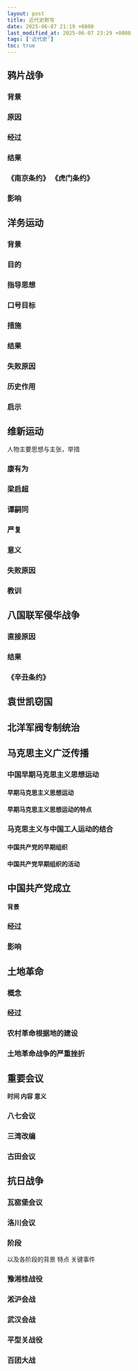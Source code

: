 ```yaml
---
layout: post
title: 近代史默写
date: 2025-06-07 21:19 +0800
last_modified_at: 2025-06-07 23:29 +0800
tags: ['近代史']
toc: true
---
```


## 鸦片战争

### 背景



### 原因



### 经过



### 结果



### 《南京条约》 《虎门条约》



### 影响



## 洋务运动

### 背景



### 目的



### 指导思想



### 口号目标



### 措施



### 结果



### 失败原因



### 历史作用



### 启示



## 维新运动

人物主要思想与主张，举措

### 康有为 



### 梁启超



### 谭嗣同



### 严复



### 意义



### 失败原因



### 教训



## 八国联军侵华战争

### 直接原因



### 结果



### 《辛丑条约》



## 袁世凯窃国



## 北洋军阀专制统治



## 马克思主义广泛传播

### 中国早期马克思主义思想运动

#### 早期马克思主义思想运动



#### 早期马克思主义思想运动的特点



### 马克思主义与中国工人运动的结合

#### 中国共产党的早期组织



#### 中国共产党早期组织的活动



## 中国共产党成立

#### 背景



### 经过



### 影响



## 土地革命

### 概念



### 经过



### 农村革命根据地的建设



### 土地革命战争的严重挫折



## 重要会议

**时间 内容 意义**

### 八七会议



### 三湾改编



### 古田会议



## 抗日战争

### 瓦窑堡会议



### 洛川会议



### 阶段

以及各阶段的背景 特点 关键事件



### 豫湘桂战役



### 淞沪会战



### 武汉会战



### 平型关战役



### 百团大战